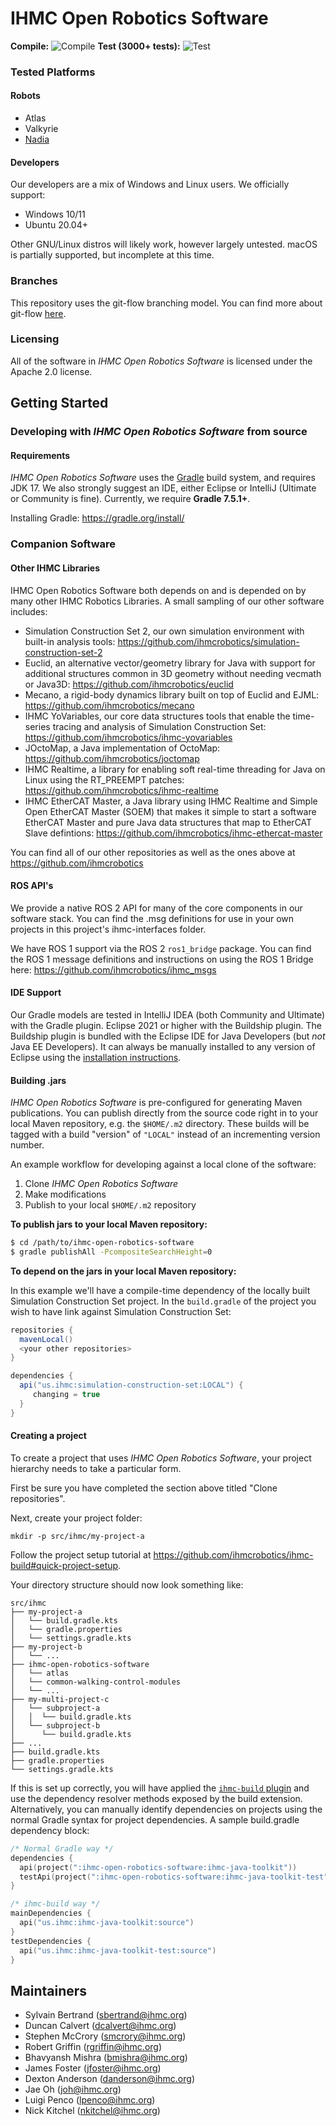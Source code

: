 # IHMC Open Robotics Software

**Compile:** ![Compile](https://bamboo.ihmc.us/plugins/servlet/wittified/build-status/LIBS-IHMCOPENROBOTICSSOFTWARE)
**Test (3000+ tests):** ![Test](https://bamboo.ihmc.us/plugins/servlet/wittified/build-status/LIBS-IHMCOPENROBOTICSSOFTWAREFAST)

### Tested Platforms

#### Robots

- Atlas
- Valkyrie
- [Nadia](https://boardwalkrobotics.com/Nadia.html)

#### Developers

Our developers are a mix of Windows and Linux users. We officially support:
- Windows 10/11
- Ubuntu 20.04+

Other GNU/Linux distros will likely work, however largely untested. macOS is partially supported, but incomplete at this time.

### Branches
This repository uses the git-flow branching model. 
You can find more about git-flow [here](https://www.atlassian.com/git/tutorials/comparing-workflows/feature-branch-workflow).

### Licensing
All of the software in *IHMC Open Robotics Software* is licensed under the Apache 2.0 license.

## Getting Started

### Developing with *IHMC Open Robotics Software* from source

#### Requirements
*IHMC Open Robotics Software* uses the [Gradle](https://gradle.org) build system, and requires JDK 17. 
We also strongly suggest an IDE, either Eclipse
or IntelliJ (Ultimate or Community is fine). Currently, we require **Gradle 7.5.1+**.

Installing Gradle: https://gradle.org/install/

### Companion Software

#### Other IHMC Libraries
IHMC Open Robotics Software both depends on and is depended on by many other IHMC Robotics Libraries. 
A small sampling of our other software includes:

- Simulation Construction Set 2, our own simulation environment with 
built-in analysis tools: https://github.com/ihmcrobotics/simulation-construction-set-2
- Euclid, an alternative vector/geometry library for Java with support for additional structures 
common in 3D geometry without needing vecmath or Java3D: https://github.com/ihmcrobotics/euclid
- Mecano, a rigid-body dynamics library built on top of Euclid and EJML: https://github.com/ihmcrobotics/mecano
- IHMC YoVariables, our core data structures tools that enable the time-series tracing 
and analysis of Simulation Construction Set: https://github.com/ihmcrobotics/ihmc-yovariables
- JOctoMap, a Java implementation of OctoMap: https://github.com/ihmcrobotics/joctomap
- IHMC Realtime, a library for enabling soft real-time threading for Java on Linux using the 
RT_PREEMPT patches: https://github.com/ihmcrobotics/ihmc-realtime
- IHMC EtherCAT Master, a Java library using IHMC Realtime and Simple Open EtherCAT Master (SOEM) 
that makes it simple to start a software EtherCAT Master and pure Java data structures that map to 
EtherCAT Slave defintions: https://github.com/ihmcrobotics/ihmc-ethercat-master

You can find all of our other repositories as well as the ones above at https://github.com/ihmcrobotics

#### ROS API's
We provide a native ROS 2 API for many of the core components in our software stack. 
You can find the .msg definitions for use in your own projects in this project's ihmc-interfaces folder.

We have ROS 1 support via the ROS 2 `ros1_bridge` package. 
You can find the ROS 1 message definitions and instructions on using the 
ROS 1 Bridge here: https://github.com/ihmcrobotics/ihmc_msgs

#### IDE Support
Our Gradle models are tested in IntelliJ IDEA (both Community and Ultimate) with the Gradle plugin.
Eclipse 2021 or higher with the Buildship plugin. The Buildship plugin is bundled with the 
Eclipse IDE for Java Developers (but *not* Java EE Developers). 
It can always be manually installed to any version of Eclipse using the 
[installation instructions](https://github.com/eclipse/buildship/blob/master/docs/user/Installation.md).

#### Building .jars
*IHMC Open Robotics Software* is pre-configured for generating Maven publications. 
You can publish directly from the source code right in to your local Maven
repository, e.g. the `$HOME/.m2` directory. These builds will be tagged with a 
build "version" of `"LOCAL"` instead of an incrementing version number.

An example workflow for developing against a local clone of the software:

1. Clone *IHMC Open Robotics Software*
2. Make modifications
3. Publish to your local `$HOME/.m2` repository

**To publish jars to your local Maven repository:**
```bash
$ cd /path/to/ihmc-open-robotics-software
$ gradle publishAll -PcompositeSearchHeight=0
```

**To depend on the jars in your local Maven repository:**

In this example we'll have a compile-time dependency of the locally built 
Simulation Construction Set project. In the `build.gradle` of the project you wish to
have link against Simulation Construction Set:

```gradle
repositories {
  mavenLocal()
  <your other repositories>
}

dependencies {
  api("us.ihmc:simulation-construction-set:LOCAL") {
     changing = true
  }
}
```  

#### Creating a project
To create a project that uses *IHMC Open Robotics Software*, your
project hierarchy needs to take a particular form.

First be sure you have completed the section above titled "Clone repositories".

Next, create your project folder:

```
mkdir -p src/ihmc/my-project-a
```

Follow the project setup tutorial at https://github.com/ihmcrobotics/ihmc-build#quick-project-setup.

Your directory structure should now look something like:

```
src/ihmc
├── my-project-a
│   └── build.gradle.kts
│   └── gradle.properties
│   └── settings.gradle.kts
├── my-project-b
│   └── ...
├── ihmc-open-robotics-software
│   └── atlas
│   └── common-walking-control-modules
│   └── ...
├── my-multi-project-c
│   └── subproject-a
│   │  └── build.gradle.kts
│   └── subproject-b
│      └── build.gradle.kts
├── ...
├── build.gradle.kts
├── gradle.properties
└── settings.gradle.kts
```

If this is set up correctly, you will have applied the [`ihmc-build` plugin](https://github.com/ihmcrobotics/ihmc-build)
and use the dependency resolver methods exposed by the build extension. 
Alternatively, you can manually identify dependencies on projects using the normal Gradle syntax for
project dependencies. A sample build.gradle dependency block:

```build.gradle.kts
/* Normal Gradle way */
dependencies {
  api(project(":ihmc-open-robotics-software:ihmc-java-toolkit"))
  testApi(project(":ihmc-open-robotics-software:ihmc-java-toolkit-test"))
}

/* ihmc-build way */
mainDependencies {
  api("us.ihmc:ihmc-java-toolkit:source")
}
testDependencies {
  api("us.ihmc:ihmc-java-toolkit-test:source")
}
```

## Maintainers

* Sylvain Bertrand (sbertrand@ihmc.org)
* Duncan Calvert (dcalvert@ihmc.org)
* Stephen McCrory (smcrory@ihmc.org)
* Robert Griffin (rgriffin@ihmc.org)
* Bhavyansh Mishra (bmishra@ihmc.org)
* James Foster (jfoster@ihmc.org)
* Dexton Anderson (danderson@ihmc.org)
* Jae Oh (joh@ihmc.org)
* Luigi Penco (lpenco@ihmc.org)
* Nick Kitchel (nkitchel@ihmc.org)
